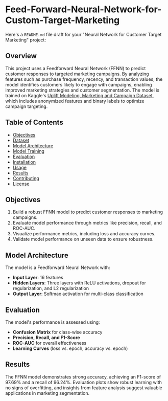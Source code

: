 # Feed-Forward-Neural-Network-for-Custom-Target-Marketing
Here's a `README.md` file draft for your "Neural Network for Customer Target Marketing" project:

## Overview

This project uses a Feedforward Neural Network (FFNN) to predict customer responses to targeted marketing campaigns. By analyzing features such as purchase frequency, recency, and transaction values, the model identifies customers likely to engage with campaigns, enabling improved marketing strategies and customer segmentation. The model is trained on Kaggle's [Uplift Modeling, Marketing and Campaign Dataset](https://www.kaggle.com/datasets/aminghias/targeted-marketing), which includes anonymized features and binary labels to optimize campaign targeting.

## Table of Contents

- [Objectives](#objectives)
- [Dataset](#dataset)
- [Model Architecture](#model-architecture)
- [Model Training](#model-training)
- [Evaluation](#evaluation)
- [Installation](#installation)
- [Usage](#usage)
- [Results](#results)
- [Contributing](#contributing)
- [License](#license)

## Objectives

1. Build a robust FFNN model to predict customer responses to marketing campaigns.
2. Evaluate model performance through metrics like precision, recall, and ROC-AUC.
3. Visualize performance metrics, including loss and accuracy curves.
4. Validate model performance on unseen data to ensure robustness.

## Model Architecture

The model is a Feedforward Neural Network with:
- **Input Layer**: 16 features
- **Hidden Layers**: Three layers with ReLU activations, dropout for regularization, and L2 regularization
- **Output Layer**: Softmax activation for multi-class classification

## Evaluation

The model's performance is assessed using:
- **Confusion Matrix** for class-wise accuracy
- **Precision, Recall, and F1-Score**
- **ROC-AUC** for overall effectiveness
- **Learning Curves** (loss vs. epoch, accuracy vs. epoch)

## Results

The FFNN model demonstrates strong accuracy, achieving an F1-score of 97.69% and a recall of 96.24%. Evaluation plots show robust learning with no signs of overfitting, and insights from feature analysis suggest valuable applications in marketing segmentation.



